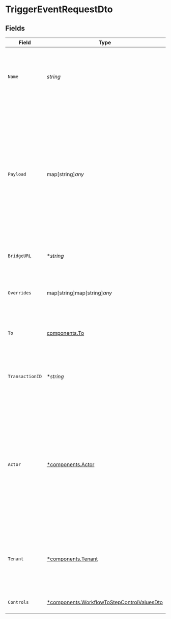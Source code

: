 # TriggerEventRequestDto


## Fields

| Field                                                                                                                                                                                                                                                                                | Type                                                                                                                                                                                                                                                                                 | Required                                                                                                                                                                                                                                                                             | Description                                                                                                                                                                                                                                                                          | Example                                                                                                                                                                                                                                                                              |
| ------------------------------------------------------------------------------------------------------------------------------------------------------------------------------------------------------------------------------------------------------------------------------------ | ------------------------------------------------------------------------------------------------------------------------------------------------------------------------------------------------------------------------------------------------------------------------------------ | ------------------------------------------------------------------------------------------------------------------------------------------------------------------------------------------------------------------------------------------------------------------------------------ | ------------------------------------------------------------------------------------------------------------------------------------------------------------------------------------------------------------------------------------------------------------------------------------ | ------------------------------------------------------------------------------------------------------------------------------------------------------------------------------------------------------------------------------------------------------------------------------------ |
| `Name`                                                                                                                                                                                                                                                                               | *string*                                                                                                                                                                                                                                                                             | :heavy_check_mark:                                                                                                                                                                                                                                                                   | The trigger identifier of the workflow you wish to send. This identifier can be found on the workflow page.                                                                                                                                                                          | workflow_identifier                                                                                                                                                                                                                                                                  |
| `Payload`                                                                                                                                                                                                                                                                            | map[string]*any*                                                                                                                                                                                                                                                                     | :heavy_minus_sign:                                                                                                                                                                                                                                                                   | The payload object is used to pass additional custom information that could be <br/>    used to render the workflow, or perform routing rules based on it. <br/>      This data will also be available when fetching the notifications feed from the API to display certain parts of the UI. | {<br/>"comment_id": "string",<br/>"post": {<br/>"text": "string"<br/>}<br/>}                                                                                                                                                                                                         |
| `BridgeURL`                                                                                                                                                                                                                                                                          | **string*                                                                                                                                                                                                                                                                            | :heavy_minus_sign:                                                                                                                                                                                                                                                                   | A URL to bridge for additional processing.                                                                                                                                                                                                                                           | https://example.com/bridge                                                                                                                                                                                                                                                           |
| `Overrides`                                                                                                                                                                                                                                                                          | map[string]map[string]*any*                                                                                                                                                                                                                                                          | :heavy_minus_sign:                                                                                                                                                                                                                                                                   | This could be used to override provider specific configurations                                                                                                                                                                                                                      | {<br/>"fcm": {<br/>"data": {<br/>"key": "value"<br/>}<br/>}<br/>}                                                                                                                                                                                                                    |
| `To`                                                                                                                                                                                                                                                                                 | [components.To](../../models/components/to.md)                                                                                                                                                                                                                                       | :heavy_check_mark:                                                                                                                                                                                                                                                                   | The recipients list of people who will receive the notification.                                                                                                                                                                                                                     |                                                                                                                                                                                                                                                                                      |
| `TransactionID`                                                                                                                                                                                                                                                                      | **string*                                                                                                                                                                                                                                                                            | :heavy_minus_sign:                                                                                                                                                                                                                                                                   | A unique identifier for this transaction, we will generate a UUID if not provided.                                                                                                                                                                                                   |                                                                                                                                                                                                                                                                                      |
| `Actor`                                                                                                                                                                                                                                                                              | [*components.Actor](../../models/components/actor.md)                                                                                                                                                                                                                                | :heavy_minus_sign:                                                                                                                                                                                                                                                                   | It is used to display the Avatar of the provided actor's subscriber id or actor object.<br/><br/><br/><br/><br/>    If a new actor object is provided, we will create a new subscriber in our system                                                                                 |                                                                                                                                                                                                                                                                                      |
| `Tenant`                                                                                                                                                                                                                                                                             | [*components.Tenant](../../models/components/tenant.md)                                                                                                                                                                                                                              | :heavy_minus_sign:                                                                                                                                                                                                                                                                   | It is used to specify a tenant context during trigger event.<br/>    Existing tenants will be updated with the provided details.                                                                                                                                                     |                                                                                                                                                                                                                                                                                      |
| `Controls`                                                                                                                                                                                                                                                                           | [*components.WorkflowToStepControlValuesDto](../../models/components/workflowtostepcontrolvaluesdto.md)                                                                                                                                                                              | :heavy_minus_sign:                                                                                                                                                                                                                                                                   | Additional control configurations.                                                                                                                                                                                                                                                   |                                                                                                                                                                                                                                                                                      |